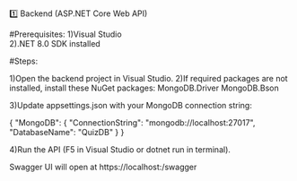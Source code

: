 1️⃣ Backend (ASP.NET Core Web API)

#Prerequisites:
1)Visual Studio   
2).NET 8.0 SDK installed

#Steps:

1)Open the backend project in Visual Studio.
2)If required packages are not installed, install these NuGet packages:
  MongoDB.Driver
  MongoDB.Bson

3)Update appsettings.json with your MongoDB connection string:

{
  "MongoDB": {
    "ConnectionString": "mongodb://localhost:27017",
    "DatabaseName": "QuizDB"
  }
}


4)Run the API (F5 in Visual Studio or dotnet run in terminal).

Swagger UI will open at https://localhost:<port>/swagger
